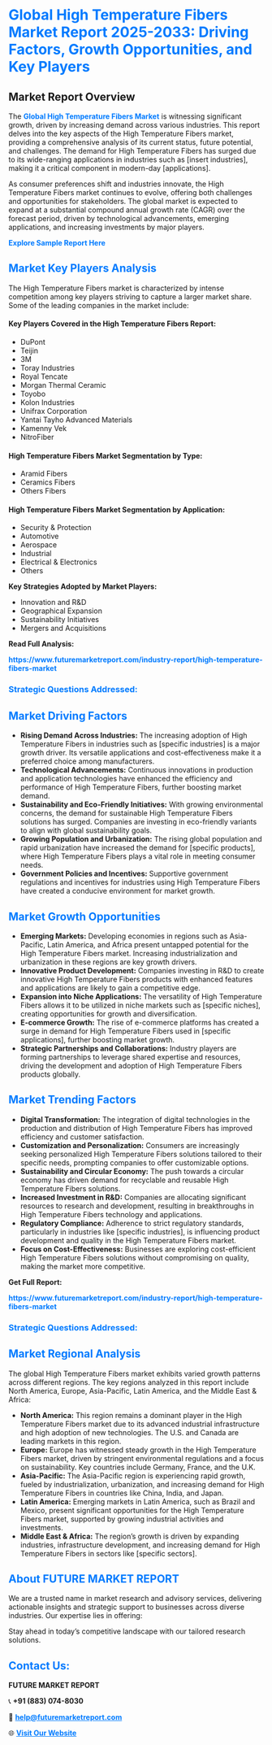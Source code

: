 <h1 style="color: #007BFF;">Global High Temperature Fibers Market Report 2025-2033: Driving Factors, Growth Opportunities, and Key Players</h1>

<section id="overview">
<h2>Market Report Overview</h2>
<p>The <a href="https://www.futuremarketreport.com/industry-report/high-temperature-fibers-market" style="color: #007BFF; text-decoration: none;"><strong>Global High Temperature Fibers Market</strong></a> is witnessing significant growth, driven by increasing demand across various industries. This report delves into the key aspects of the High Temperature Fibers market, providing a comprehensive analysis of its current status, future potential, and challenges. The demand for High Temperature Fibers has surged due to its wide-ranging applications in industries such as [insert industries], making it a critical component in modern-day [applications].</p>
<p>As consumer preferences shift and industries innovate, the High Temperature Fibers market continues to evolve, offering both challenges and opportunities for stakeholders. The global market is expected to expand at a substantial compound annual growth rate (CAGR) over the forecast period, driven by technological advancements, emerging applications, and increasing investments by major players.</p>
</section>

<section id="overview">
<p><a href="https://www.futuremarketreport.com/request-sample/reportId=85404" style="color: #007BFF; text-decoration: none;"><strong>Explore Sample Report Here</strong></a></p>
</section>

<section id="key-players">
<h2 style="color: #007BFF;">Market Key Players Analysis</h2>
<p>The High Temperature Fibers market is characterized by intense competition among key players striving to capture a larger market share. Some of the leading companies in the market include:</p>
<h4>Key Players Covered in the High Temperature Fibers Report:</h4>
<ul><li>DuPont</li><li>Teijin</li><li>3M</li><li>Toray Industries</li><li>Royal Tencate</li><li>Morgan Thermal Ceramic</li><li>Toyobo</li><li>Kolon Industries</li><li>Unifrax Corporation</li><li>Yantai Tayho Advanced Materials</li><li>Kamenny Vek</li><li>NitroFiber</li></ul>
<h4>High Temperature Fibers Market Segmentation by Type:</h4>
<ul><li>Aramid Fibers</li><li>Ceramics Fibers</li><li>Others Fibers</li></ul>

<h4>High Temperature Fibers Market Segmentation by Application:</h4>
<ul><li>Security &amp; Protection</li><li>Automotive</li><li>Aerospace</li><li>Industrial</li><li>Electrical &amp; Electronics</li><li>Others</li></ul>
<p><strong>Key Strategies Adopted by Market Players:</strong></p>
<ul>
<li>Innovation and R&D</li>
<li>Geographical Expansion</li>
<li>Sustainability Initiatives</li>
<li>Mergers and Acquisitions</li>
</ul>
</section>

<section>
<p><strong>Read Full Analysis: </strong></p><a href="https://www.futuremarketreport.com/industry-report/high-temperature-fibers-market" style="color: #007BFF; text-decoration: none;"><strong>https://www.futuremarketreport.com/industry-report/high-temperature-fibers-market</strong></a>
<h3 style="color: #007BFF;">Strategic Questions Addressed:</h3>
</section>

<section id="driving-factors">
<h2 style="color: #007BFF;">Market Driving Factors</h2>
<ul>
<li><strong>Rising Demand Across Industries:</strong> The increasing adoption of High Temperature Fibers in industries such as [specific industries] is a major growth driver. Its versatile applications and cost-effectiveness make it a preferred choice among manufacturers.</li>
<li><strong>Technological Advancements:</strong> Continuous innovations in production and application technologies have enhanced the efficiency and performance of High Temperature Fibers, further boosting market demand.</li>
<li><strong>Sustainability and Eco-Friendly Initiatives:</strong> With growing environmental concerns, the demand for sustainable High Temperature Fibers solutions has surged. Companies are investing in eco-friendly variants to align with global sustainability goals.</li>
<li><strong>Growing Population and Urbanization:</strong> The rising global population and rapid urbanization have increased the demand for [specific products], where High Temperature Fibers plays a vital role in meeting consumer needs.</li>
<li><strong>Government Policies and Incentives:</strong> Supportive government regulations and incentives for industries using High Temperature Fibers have created a conducive environment for market growth.</li>
</ul>
</section>

<section id="growth-opportunities">
<h2 style="color: #007BFF;">Market Growth Opportunities</h2>
<ul>
<li><strong>Emerging Markets:</strong> Developing economies in regions such as Asia-Pacific, Latin America, and Africa present untapped potential for the High Temperature Fibers market. Increasing industrialization and urbanization in these regions are key growth drivers.</li>
<li><strong>Innovative Product Development:</strong> Companies investing in R&D to create innovative High Temperature Fibers products with enhanced features and applications are likely to gain a competitive edge.</li>
<li><strong>Expansion into Niche Applications:</strong> The versatility of High Temperature Fibers allows it to be utilized in niche markets such as [specific niches], creating opportunities for growth and diversification.</li>
<li><strong>E-commerce Growth:</strong> The rise of e-commerce platforms has created a surge in demand for High Temperature Fibers used in [specific applications], further boosting market growth.</li>
<li><strong>Strategic Partnerships and Collaborations:</strong> Industry players are forming partnerships to leverage shared expertise and resources, driving the development and adoption of High Temperature Fibers products globally.</li>
</ul>
</section>

<section id="trending-factors">
<h2 style="color: #007BFF;">Market Trending Factors</h2>
<ul>
<li><strong>Digital Transformation:</strong> The integration of digital technologies in the production and distribution of High Temperature Fibers has improved efficiency and customer satisfaction.</li>
<li><strong>Customization and Personalization:</strong> Consumers are increasingly seeking personalized High Temperature Fibers solutions tailored to their specific needs, prompting companies to offer customizable options.</li>
<li><strong>Sustainability and Circular Economy:</strong> The push towards a circular economy has driven demand for recyclable and reusable High Temperature Fibers solutions.</li>
<li><strong>Increased Investment in R&D:</strong> Companies are allocating significant resources to research and development, resulting in breakthroughs in High Temperature Fibers technology and applications.</li>
<li><strong>Regulatory Compliance:</strong> Adherence to strict regulatory standards, particularly in industries like [specific industries], is influencing product development and quality in the High Temperature Fibers market.</li>
<li><strong>Focus on Cost-Effectiveness:</strong> Businesses are exploring cost-efficient High Temperature Fibers solutions without compromising on quality, making the market more competitive.</li>
</ul>
</section>

<section>
<p><strong>Get Full Report: </strong></p><a href="https://www.futuremarketreport.com/industry-report/high-temperature-fibers-market" style="color: #007BFF; text-decoration: none;"><strong>https://www.futuremarketreport.com/industry-report/high-temperature-fibers-market</strong></a>
<h3 style="color: #007BFF;">Strategic Questions Addressed:</h3>
</section>


<section id="regional-analysis">
<h2 style="color: #007BFF;">Market Regional Analysis</h2>
<p>The global High Temperature Fibers market exhibits varied growth patterns across different regions. The key regions analyzed in this report include North America, Europe, Asia-Pacific, Latin America, and the Middle East & Africa:</p>
<ul>
<li><strong>North America:</strong> This region remains a dominant player in the High Temperature Fibers market due to its advanced industrial infrastructure and high adoption of new technologies. The U.S. and Canada are leading markets in this region.</li>
<li><strong>Europe:</strong> Europe has witnessed steady growth in the High Temperature Fibers market, driven by stringent environmental regulations and a focus on sustainability. Key countries include Germany, France, and the U.K.</li>
<li><strong>Asia-Pacific:</strong> The Asia-Pacific region is experiencing rapid growth, fueled by industrialization, urbanization, and increasing demand for High Temperature Fibers in countries like China, India, and Japan.</li>
<li><strong>Latin America:</strong> Emerging markets in Latin America, such as Brazil and Mexico, present significant opportunities for the High Temperature Fibers market, supported by growing industrial activities and investments.</li>
<li><strong>Middle East & Africa:</strong> The region’s growth is driven by expanding industries, infrastructure development, and increasing demand for High Temperature Fibers in sectors like [specific sectors].</li>
</ul>
</section>

<footer>
<h2 style="color: #007BFF;">About FUTURE MARKET REPORT</h2>
<p>We are a trusted name in market research and advisory services, delivering actionable insights and strategic support to businesses across diverse industries. Our expertise lies in offering:</p>

<p>Stay ahead in today’s competitive landscape with our tailored research solutions.</p>

<h2 style="color: #007BFF;">Contact Us:</h2>
<p><strong>FUTURE MARKET REPORT</strong></p>
<p>📞 <strong>+91 (883) 074-8030</strong></p>
<p>📧 <strong><a href="mailto:help@futuremarketreport.com" style="color: #007BFF;">help@futuremarketreport.com</a></strong></p>
<p>🌐 <strong><a href="https://www.futuremarketreport.com/" style="color: #007BFF;">Visit Our Website</a></strong></p>
</footer>